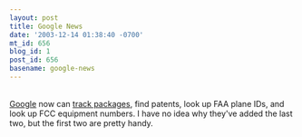 ```yaml
---
layout: post
title: Google News
date: '2003-12-14 01:38:40 -0700'
mt_id: 656
blog_id: 1
post_id: 656
basename: google-news
---
```

<br /><a href="http://www.google.com/">Google</a> now can <a href="http://www.google.com/help/features.html#number">track packages</a>, find patents, look up FAA plane IDs, and look up FCC equipment numbers. I have no idea why they've added the last two, but the first two are pretty handy.<br /><br /><br />
